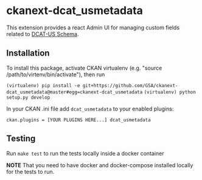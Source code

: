 # ckanext-dcat_usmetadata

This extension provides a react Admin UI for managing custom fields related to [DCAT-US Schema](https://https://resources.data.gov/resources/dcat-us/).

## Installation

To install this package, activate CKAN virtualenv (e.g. "source /path/to/virtenv/bin/activate"), then run

`(virtualenv) pip install -e git+https://github.com/GSA/ckanext-dcat_usmetadata@master#egg=ckanext-dcat_usmetadata`
`(virtualenv) python setup.py develop`

In your CKAN .ini file add `dcat_usmetadata` to your enabled plugins:

`ckan.plugins = [YOUR PLUGINS HERE...] dcat_usmetadata`

## Testing

Run `make test` to run the tests locally inside a docker container

**NOTE** That you need to have docker and docker-compose installed locally for the tests to run.
